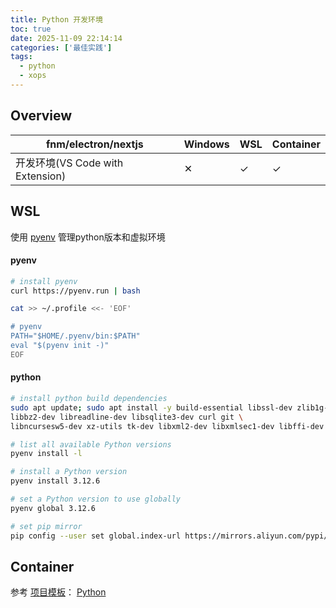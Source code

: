 ```yaml
---
title: Python 开发环境
toc: true
date: 2025-11-09 22:14:14
categories: ['最佳实践']
tags:
  - python
  - xops
---
```


## Overview

| fnm/electron/nextjs | Windows | WSL | Container |
| --- | --- | --- | --- |
| 开发环境(VS Code with Extension) | ✕ | ✓ | ✓ |

<!-- more -->

## WSL

使用 [pyenv](https://github.com/pyenv/pyenv) 管理python版本和虚拟环境

#### pyenv

```bash
# install pyenv
curl https://pyenv.run | bash

cat >> ~/.profile <<- 'EOF'

# pyenv
PATH="$HOME/.pyenv/bin:$PATH"
eval "$(pyenv init -)"
EOF
```

#### python

```bash
# install python build dependencies
sudo apt update; sudo apt install -y build-essential libssl-dev zlib1g-dev \
libbz2-dev libreadline-dev libsqlite3-dev curl git \
libncursesw5-dev xz-utils tk-dev libxml2-dev libxmlsec1-dev libffi-dev liblzma-dev

# list all available Python versions
pyenv install -l

# install a Python version
pyenv install 3.12.6

# set a Python version to use globally
pyenv global 3.12.6

# set pip mirror
pip config --user set global.index-url https://mirrors.aliyun.com/pypi/simple/
```

## Container

参考 [项目模板](https://github.com/yandy/project-tmpl)： [Python](https://github.com/yandy/project-tmpl/tree/main/python)
